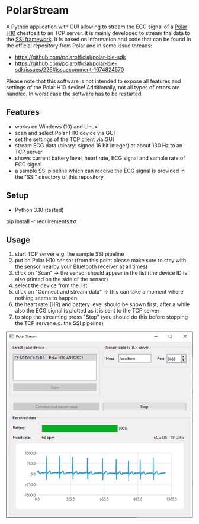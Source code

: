# PolarStream

A Python application with GUI allowing to stream the ECG signal of a [Polar H10](https://www.polar.com/en/sensors/h10-heart-rate-sensor) chestbelt to an TCP server. It is mainly developed to stream the data to the [SSI framework](https://github.com/hcmlab/ssi). It is based on information and code that can be found in the official repository from Polar and in some issue threads: 
* https://github.com/polarofficial/polar-ble-sdk
* https://github.com/polarofficial/polar-ble-sdk/issues/226#issuecomment-1074824570

Please note that this software is not intended to expose all features and settings of the Polar H10 device! Additionally, not all types of errors are handled. In worst case the software has to be restarted.

## Features
* works on Windows (10) and Linux
* scan and select Polar H10 device via GUI
* set the settings of the TCP client via GUI
* stream ECG data (binary: signed 16 bit integer) at about 130 Hz to an TCP server
* shows current battery level, heart rate, ECG signal and sample rate of ECG signal
* a sample SSI pipeline which can receive the ECG signal is provided in the "SSI" directory of this repository.


## Setup
* Python 3.10 (tested)

pip install -r requirements.txt

## Usage
1. start TCP server e.g. the sample SSI pipeline
2. put on Polar H10 sensor (from this point please make sure to stay with the sensor nearby your Bluetooth receiver at all times)
3. click on "Scan" -> the sensor should appear in the list (the device ID is also printed on the side of the sensor)
4. select the device from the list
5. click on "Connect and stream data" -> this can take a moment where nothing seems to happen
6. the heart rate (HR) and battery level should be shown first; after a while also the ECG signal is plotted as it is sent to the TCP server
7. to stop the streaming press "Stop" (you should do this before stopping the TCP server e.g. the SSI pipeline)

![Screenshot](/Polar%20Stream.png)
